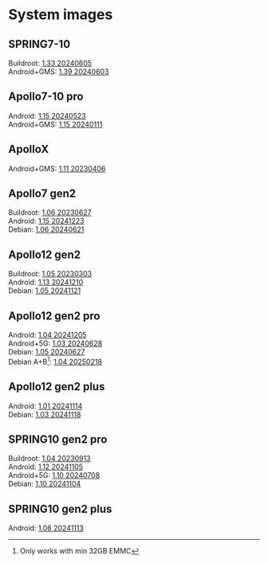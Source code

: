 # System images

## SPRING7-10
Buildroot:      [1.33 20240605](https://drive.omsi-group.com/index.php/s/JipQEprKQzg2DZa)\
Android+GMS:    [1.39 20240603](https://drive.omsi-group.com/index.php/s/wMgWse2ePf4pZAN)

## Apollo7-10 pro
Android:        [1.15 20240523](https://drive.omsi-group.com/index.php/s/AzHjK3RpFXwp7C4)\
Android+GMS:    [1.15 20240111](https://drive.omsi-group.com/index.php/s/SQsdnbeGLcTfSB3)

## ApolloX
Android+GMS:    [1.11 20230406](https://drive.omsi-group.com/index.php/s/HbNdHyfbaKRGXxq)

## Apollo7 gen2
Buildroot:      [1.06 20230627](https://drive.omsi-group.com/index.php/s/EZER9jirQxSpYRq)\
Android:        [1.15 20241223](https://drive.omsi-group.com/index.php/s/JEHNHF5cPacpsLx)\
Debian:         [1.06 20240621](https://drive.omsi-group.com/index.php/s/xGQLJzX47L2QGgR)

## Apollo12 gen2
Buildroot:      [1.05 20230303](https://drive.omsi-group.com/index.php/s/PnGZeFZimMKiwaJ)\
Android:        [1.13 20241210](https://drive.omsi-group.com/index.php/s/64Rie8m8TsWGJNC)\
Debian:         [1.05 20241121](https://drive.omsi-group.com/index.php/s/jDJpaN7MFxd95PP)

## Apollo12 gen2 pro
Android:        [1.04 20241205](https://drive.omsi-group.com/index.php/s/6BQEkjiF5q3wBJS)\
Android+5G:     [1.03 20240628](https://drive.omsi-group.com/index.php/s/TWY75XqPk46HPEt)\
Debian:         [1.05 20240627](https://drive.omsi-group.com/index.php/s/GHqSZDfYNwWND3X)\
Debian A+B[^1]: [1.04 20250218](https://drive.omsi-group.com/index.php/s/n92QgmbycEjnWDq)

[^1]: Only works with min 32GB EMMC

## Apollo12 gen2 plus
Android:        [1.01 20241114](https://drive.omsi-group.com/index.php/s/nEp8NAPeCrDZ6kP)\
Debian:         [1.03 20241118](https://drive.omsi-group.com/index.php/s/7bpARMzDrKyQdBi)

## SPRING10 gen2 pro
Buildroot:      [1.04 20230913](https://drive.omsi-group.com/index.php/s/BfMjQ64CnAMWs46)\
Android:        [1.12 20241105](https://drive.omsi-group.com/index.php/s/7ogp7WF4zDR8Gpd)\
Android+5G:     [1.10 20240708](https://drive.omsi-group.com/index.php/s/J6rxfBWXYPXwYBs)\
Debian:         [1.10 20241104](https://drive.omsi-group.com/index.php/s/SK89egWBkKetg2n)

## SPRING10 gen2 plus
Android:        [1.08 20241113](https://drive.omsi-group.com/index.php/s/qkpeFCS2LxtbC2L)





